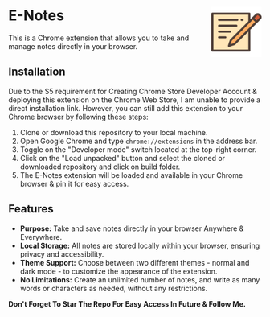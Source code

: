 # E-Notes  <img align="right" src="https://github.com/Jatin-parmar/E-Notes/blob/main/public/icons.png" alt="Extension Icon" width="100" height="100">

This is a Chrome extension that allows you to take and manage notes directly in your browser.

## Installation

Due to the $5 requirement for Creating Chrome Store Developer Account & deploying this extension on the Chrome Web Store, I am unable to provide a direct installation link. However, you can still add this extension to your Chrome browser by following these steps:

1. Clone or download this repository to your local machine.
2. Open Google Chrome and type `chrome://extensions` in the address bar.
3. Toggle on the "Developer mode" switch located at the top-right corner.
4. Click on the "Load unpacked" button and select the cloned or downloaded repository and click on build folder.
5. The E-Notes extension will be loaded and available in your Chrome browser & pin it for easy access.

## Features

- **Purpose:** Take and save notes directly in your browser Anywhere & Everywhere.
- **Local Storage:** All notes are stored locally within your browser, ensuring privacy and accessibility.
- **Theme Support:** Choose between two different themes - normal and dark mode - to customize the appearance of the extension.
- **No Limitations:** Create an unlimited number of notes, and write as many words or characters as needed, without any restrictions.

 

**Don't Forget To Star The Repo For Easy Access In Future & Follow Me.**
